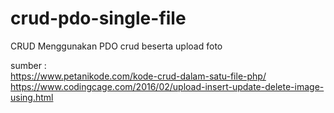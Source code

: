 # crud-pdo-single-file
CRUD Menggunakan PDO
crud beserta upload foto

sumber :
<br>
https://www.petanikode.com/kode-crud-dalam-satu-file-php/
<br>
https://www.codingcage.com/2016/02/upload-insert-update-delete-image-using.html
